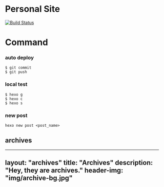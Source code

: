 # Personal Site

[![Build Status](https://travis-ci.org/kdchang/blog-starter-kit.svg?branch=master)](https://travis-ci.org/kdchang/blog-starter-kit)

# Command

### auto deploy

```
$ git commit
$ git push
```

### local test

```
$ hexo g
$ hexo c
$ hexo s
```

### new post

```
hexo new post <post_name>
```

## archives
---
layout: "archives"
title: "Archives"
description: "Hey, they are archives."
header-img: "img/archive-bg.jpg"
---
